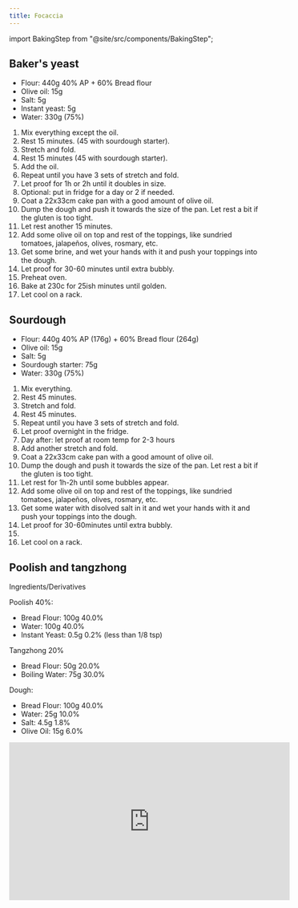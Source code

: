 ```yaml
---
title: Focaccia
---
```

import BakingStep from "@site/src/components/BakingStep";

## Baker's yeast

- Flour: 440g 40% AP + 60% Bread flour
- Olive oil: 15g
- Salt: 5g
- Instant yeast: 5g
- Water: 330g (75%)

1. Mix everything except the oil.
1. Rest 15 minutes. (45 with sourdough starter).
1. Stretch and fold.
1. Rest 15 minutes  (45 with sourdough starter).
1. Add the oil.
1. Repeat until you have 3 sets of stretch and fold.
1. Let proof for 1h or 2h until it doubles in size.
1. Optional: put in fridge for a day or 2 if needed.
1. Coat a 22x33cm cake pan with a good amount of olive oil.
1. Dump the dough and push it towards the size of the pan. Let rest a bit if the gluten is too tight.
1. Let rest another 15 minutes.
1. Add some olive oil on top and rest of the toppings, like sundried tomatoes, jalapeños, olives, rosmary, etc.
1. Get some brine, and wet your hands with it and push your toppings into the dough.
1. Let proof for 30-60 minutes until extra bubbly.
1. Preheat oven.
1. Bake at 230c for 25ish minutes until golden.
1. Let cool on a rack.

## Sourdough

- Flour: 440g 40% AP  (176g) + 60% Bread flour (264g)
- Olive oil: 15g
- Salt: 5g
- Sourdough starter: 75g
- Water: 330g (75%)

1. Mix everything.
1. Rest 45 minutes.
1. Stretch and fold.
1. Rest 45 minutes.
1. Repeat until you have 3 sets of stretch and fold.
1. Let proof overnight in the fridge.
1. Day after: let proof at room temp for 2-3 hours
1. Add another stretch and fold.
1. Coat a 22x33cm cake pan with a good amount of olive oil.
1. Dump the dough and push it towards the size of the pan. Let rest a bit if the gluten is too tight.
1. Let rest for 1h-2h until some bubbles appear.
1. Add some olive oil on top and rest of the toppings, like sundried tomatoes, jalapeños, olives, rosmary, etc.
1. Get some water with disolved salt in it and wet your hands with it and push your toppings into the dough.
1. Let proof for 30-60minutes until extra bubbly.
1. <BakingStep temp="230" time="25" fan preheat />
1. Let cool on a rack.

## Poolish and tangzhong

Ingredients/Derivatives

Poolish 40%:

- Bread Flour: 100g 40.0%
- Water: 100g 40.0%
- Instant Yeast: 0.5g 0.2% (less than 1/8 tsp)

Tangzhong 20%

- Bread Flour: 50g 20.0%
- Boiling Water: 75g 30.0%

Dough:

- Bread Flour: 100g 40.0%
- Water: 25g 10.0%
- Salt: 4.5g 1.8%
- Olive Oil: 15g 6.0%

<div class="youtube-video-container">
<iframe width="560" height="315" src="https://www.youtube.com/embed/FxgBEvkhnFg?si=abd-g-kmnUrcDCxU" title="YouTube video player" frameborder="0" allow="accelerometer; autoplay; clipboard-write; encrypted-media; gyroscope; picture-in-picture; web-share" allowFullScreen></iframe>
</div>
